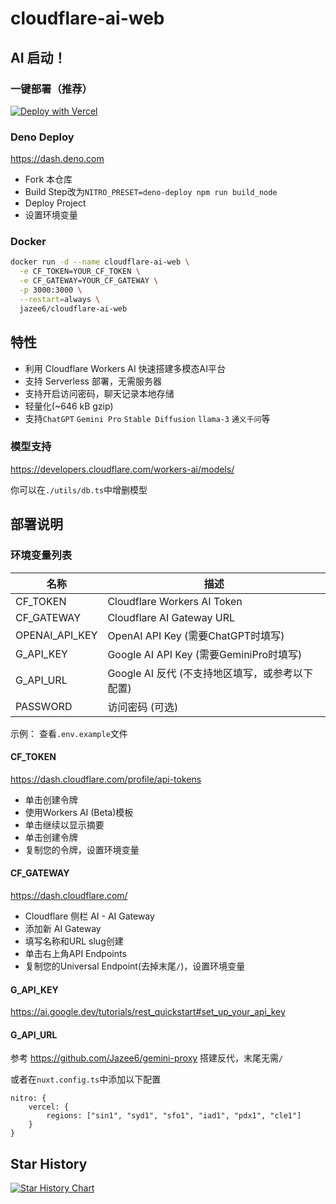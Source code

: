 # cloudflare-ai-web

## AI 启动！

### 一键部署（推荐）

[![Deploy with Vercel](https://vercel.com/button)](https://vercel.com/import/project?template=https://github.com/jeremyzhou/cloudflare-ai-web)

### Deno Deploy

https://dash.deno.com

- Fork 本仓库
- Build Step改为`NITRO_PRESET=deno-deploy npm run build_node`
- Deploy Project
- 设置环境变量

### Docker

```bash
docker run -d --name cloudflare-ai-web \
  -e CF_TOKEN=YOUR_CF_TOKEN \
  -e CF_GATEWAY=YOUR_CF_GATEWAY \
  -p 3000:3000 \
  --restart=always \
  jazee6/cloudflare-ai-web
```

## 特性

- 利用 Cloudflare Workers AI 快速搭建多模态AI平台
- 支持 Serverless 部署，无需服务器
- 支持开启访问密码，聊天记录本地存储
- 轻量化(~646 kB gzip)
- 支持`ChatGPT` `Gemini Pro` `Stable Diffusion` `llama-3` `通义千问`等

### 模型支持

https://developers.cloudflare.com/workers-ai/models/

你可以在`./utils/db.ts`中增删模型

## 部署说明

### 环境变量列表

| 名称             | 描述                                 | 
|----------------|------------------------------------|
| CF_TOKEN       | Cloudflare Workers AI Token        |  
| CF_GATEWAY     | Cloudflare AI Gateway URL          |    
| OPENAI_API_KEY | OpenAI API Key (需要ChatGPT时填写)      |     
| G_API_KEY      | Google AI API Key (需要GeminiPro时填写) | 
| G_API_URL      | Google AI 反代 (不支持地区填写，或参考以下配置)     |    
| PASSWORD       | 访问密码 (可选)                          |   

示例： 查看`.env.example`文件

#### CF_TOKEN

https://dash.cloudflare.com/profile/api-tokens

- 单击创建令牌
- 使用Workers AI (Beta)模板
- 单击继续以显示摘要
- 单击创建令牌
- 复制您的令牌，设置环境变量

#### CF_GATEWAY

https://dash.cloudflare.com/

- Cloudflare 侧栏 AI - AI Gateway
- 添加新 AI Gateway
- 填写名称和URL slug创建
- 单击右上角API Endpoints
- 复制您的Universal Endpoint(去掉末尾`/`)，设置环境变量

#### G_API_KEY

https://ai.google.dev/tutorials/rest_quickstart#set_up_your_api_key

#### G_API_URL

参考 https://github.com/Jazee6/gemini-proxy 搭建反代，末尾无需`/`

或者在`nuxt.config.ts`中添加以下配置

```
nitro: {
    vercel: {
        regions: ["sin1", "syd1", "sfo1", "iad1", "pdx1", "cle1"]
    }
}
```

## Star History

[![Star History Chart](https://api.star-history.com/svg?repos=Jazee6/cloudflare-ai-web&type=Date)](https://star-history.com/#Jazee6/cloudflare-ai-web&Date)

